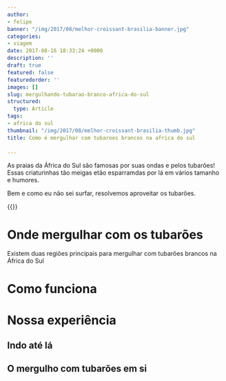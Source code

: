 ```yaml
---
author:
- felipe
banner: "/img/2017/08/melhor-croissant-brasilia-banner.jpg"
categories:
- viagem
date: 2017-08-16 18:33:24 +0000
description: ''
draft: true
featured: false
featuredorder: ''
images: []
slug: mergulhando-tubarao-branco-africa-do-sul
structured:
  type: Article
tags:
- africa do sul
thumbnail: "/img/2017/08/melhor-croissant-brasilia-thumb.jpg"
title: Como é mergulhar com tubaroes brancos na africa do sul

---
```

As praias da África do Sul são famosas por suas ondas e pelos tubarões! Essas criaturinhas tão meigas etão esparramdas por lá em vários tamanho e humores.

Bem e como eu não sei surfar, resolvemos aproveitar os tubarões.

{{<img-full src="/img/2017/08/la-paniere-croissant.jpg" alt="Moedas Derramadas"  height="800" width="1200" title="">}}

# Onde mergulhar com os tubarões
Existem duas regiões principais para mergulhar com tubarões brancos na África do Sul

# Como funciona
# Nossa experiência
## Indo até lá
## O mergulho com tubarões em si